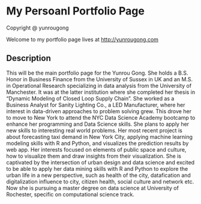 # My Persoanl Portfolio Page

Copyright @ yunrougong

Welcome to my portfolio page lives at http://yunrougong.com
## Description
This will be the main portfolio page for the Yunrou Gong.
She holds a B.S. Honor in Business Finance from the University of Sussex in UK and an M.S. in Operational Research specializing in data analysis from the University of Manchester. It was at the latter institution where she completed her thesis in “Dynamic Modeling of Closed Loop Supply Chain”. She worked as a Business Analyst for Sanity Lighting Co., a LED Manufacturer, where her interest in data-driven approaches to problem solving grew. This drove her to move to New York to attend the NYC Data Science Academy bootcamp to enhance her programming and Data Science skills. She plans to apply her new skills to interesting real world problems. Her most recent project is about forecasting taxi demand in New York City, applying machine learning modeling skills with R and Python, and visualizes the prediction results by web app.
Her interests focused on elements of public space and culture, how to visualize them and draw insights from their visualization. She is  captivated by the intersection of urban design and data science and excited to be able to apply her data mining skills with R and Python to explore the urban life in a new perspective, such as health of the city, datafication and digitalization influence to city, citizen health, social culture and network etc.
Now she is pursuing a master degree on data science at University of Rochester, specific on computational science track.

